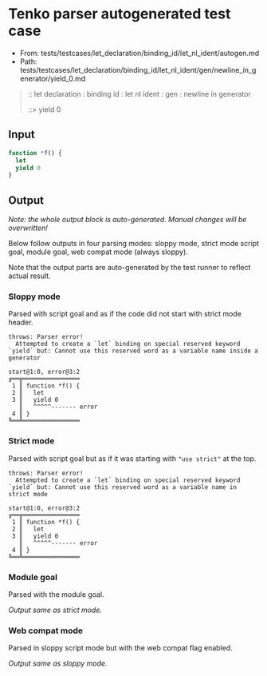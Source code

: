 # Tenko parser autogenerated test case

- From: tests/testcases/let_declaration/binding_id/let_nl_ident/autogen.md
- Path: tests/testcases/let_declaration/binding_id/let_nl_ident/gen/newline_in_generator/yield_0.md

> :: let declaration : binding id : let nl ident : gen : newline in generator
>
> ::> yield 0

## Input


`````js
function *f() {
  let
  yield 0
}
`````

## Output

_Note: the whole output block is auto-generated. Manual changes will be overwritten!_

Below follow outputs in four parsing modes: sloppy mode, strict mode script goal, module goal, web compat mode (always sloppy).

Note that the output parts are auto-generated by the test runner to reflect actual result.

### Sloppy mode

Parsed with script goal and as if the code did not start with strict mode header.

`````
throws: Parser error!
  Attempted to create a `let` binding on special reserved keyword `yield` but: Cannot use this reserved word as a variable name inside a generator

start@1:0, error@3:2
╔══╦════════════════
 1 ║ function *f() {
 2 ║   let
 3 ║   yield 0
   ║   ^^^^^------- error
 4 ║ }
╚══╩════════════════

`````

### Strict mode

Parsed with script goal but as if it was starting with `"use strict"` at the top.

`````
throws: Parser error!
  Attempted to create a `let` binding on special reserved keyword `yield` but: Cannot use this reserved word as a variable name in strict mode

start@1:0, error@3:2
╔══╦════════════════
 1 ║ function *f() {
 2 ║   let
 3 ║   yield 0
   ║   ^^^^^------- error
 4 ║ }
╚══╩════════════════

`````


### Module goal

Parsed with the module goal.

_Output same as strict mode._

### Web compat mode

Parsed in sloppy script mode but with the web compat flag enabled.

_Output same as sloppy mode._
